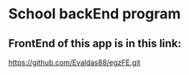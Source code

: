 #  School backEnd program
## FrontEnd of this app is in this link:
https://github.com/Evaldas88/egzFE.git
